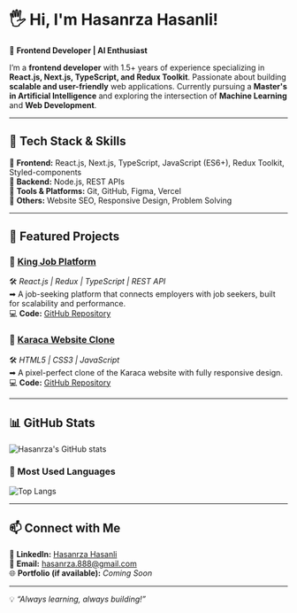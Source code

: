 # 🖐️ Hi, I'm Hasanrza Hasanli!  

🚀 **Frontend Developer | AI Enthusiast**  

I’m a **frontend developer** with 1.5+ years of experience specializing in **React.js, Next.js, TypeScript, and Redux Toolkit**. Passionate about building **scalable and user-friendly** web applications. Currently pursuing a **Master's in Artificial Intelligence** and exploring the intersection of **Machine Learning** and **Web Development**.  

---

## 🔧 Tech Stack & Skills  

📌 **Frontend:** React.js, Next.js, TypeScript, JavaScript (ES6+), Redux Toolkit, Styled-components  
📌 **Backend:** Node.js, REST APIs  
📌 **Tools & Platforms:** Git, GitHub, Figma, Vercel  
📌 **Others:** Website SEO, Responsive Design, Problem Solving  

---

## 📂 Featured Projects  

### 🔹 [King Job Platform](https://king-job.vercel.app/)  
🛠 *React.js | Redux | TypeScript | REST API*  
➡ A job-seeking platform that connects employers with job seekers, built for scalability and performance.  
💻 **Code:** [GitHub Repository](https://github.com/hasanrza888/King-Job-last-Version)  

### 🔹 [Karaca Website Clone](https://karaca-clone.vercel.app/)  
🛠 *HTML5 | CSS3 | JavaScript*  
➡ A pixel-perfect clone of the Karaca website with fully responsive design.  
💻 **Code:** [GitHub Repository](https://github.com/hasanrza888/karaca_clone)  

---

## 📊 GitHub Stats  

![Hasanrza's GitHub stats](https://github-readme-stats.vercel.app/api?username=hasanrza888&show_icons=true&theme=radical)  

### 🔹 Most Used Languages  
![Top Langs](https://github-readme-stats.vercel.app/api/top-langs/?username=hasanrza888&layout=compact&theme=radical)  

---

## 📫 Connect with Me  

🔗 **LinkedIn:** [Hasanrza Hasanli](https://www.linkedin.com/in/hasanrzahasanli/)  
📧 **Email:** hasanrza.888@gmail.com  
🌐 **Portfolio (if available):** _Coming Soon_  

---

💡 *“Always learning, always building!”*  
